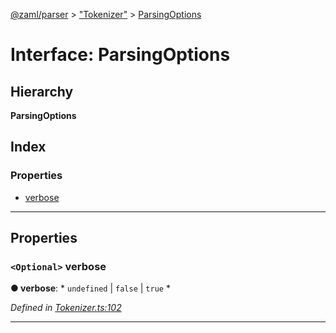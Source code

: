 [@zaml/parser](../README.md) > ["Tokenizer"](../modules/_tokenizer_.md) > [ParsingOptions](../interfaces/_tokenizer_.parsingoptions.md)

# Interface: ParsingOptions

## Hierarchy

**ParsingOptions**

## Index

### Properties

* [verbose](_tokenizer_.parsingoptions.md#verbose)

---

## Properties

<a id="verbose"></a>

### `<Optional>` verbose

**● verbose**: * `undefined` &#124; `false` &#124; `true`
*

*Defined in [Tokenizer.ts:102](https://github.com/nexushubs/zaml-lang/blob/a042eb7/packages/zaml-parser/src/Tokenizer.ts#L102)*

___

